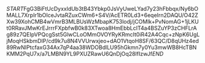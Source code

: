 $START$FgG3BiFtUcDyxxldUb3tB43Ybkp0JsVyUweLYad7y23hFbbqx/Ny6bOMALL7XrpIr1bOIceJvtaRZuxCWm6+S4V/AcETR0Ld3+6eqeIrn2DAQU/O42ZXw39XohCMB4wVmrB3MLBUsWzMbapK753lodj/jCOMlk+PvNomAG+1jLKUt0RRavJMwKrEJrrrFXpbfwB0k83XTwoa8HmEbbLcIT4a4BSZuYP3zCHFLrAg89z7QEIpVPQcgSst5GlwCLoOMmOVOYRyKRmcIt0iR42A4Cqc+zNpK6UgLjMoqHSkbmDIP/cd9k7u8N4VVUrwxjeo+dAO1VtqoH8SF/63QC/D8qUHz4ed89RwNIPtcfaxG34Ax7qP4aa38WDOBdlLU95hGkmn7y0Yu3mwWB8HcTBNKMM2PqU7x/a7LMBN9YL9PXUZRawU6QnDjOq28lfIzwJf$END$